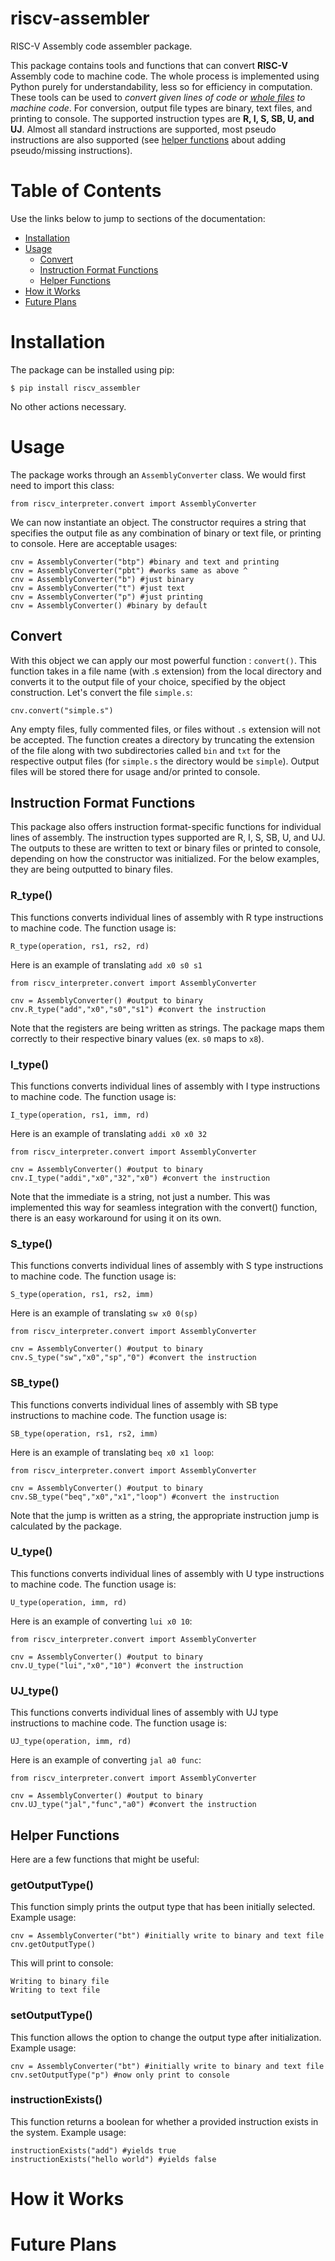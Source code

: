 # riscv-assembler
RISC-V Assembly code assembler package.

This package contains tools and functions that can convert **RISC-V** Assembly code to machine code. The whole process is implemented using Python purely for understandability, less so for efficiency in computation. These tools can be used to _convert given lines of code or [whole files](#convert) to machine code_. For conversion, output file types are binary, text files, and printing to console. The supported instruction types are **R, I, S, SB, U, and UJ**. Almost all standard instructions are supported, most pseudo instructions are also supported (see [helper functions](#helper-functions) about adding pseudo/missing instructions).

# Table of Contents

Use the links below to jump to sections of the documentation:

- [Installation](#installation)
- [Usage](#usage)
    - [Convert](#convert)
    - [Instruction Format Functions](#instruction-format-functions)
    - [Helper Functions](#helper-functions)
- [How it Works](#how-it-works)
- [Future Plans](#future-plans)

# Installation

The package can be installed using pip:

`$ pip install riscv_assembler`

No other actions necessary.

# Usage

The package works through an `AssemblyConverter` class. We would first need to import this class:

`from riscv_interpreter.convert import AssemblyConverter`

We can now instantiate an object. The constructor requires a string that specifies the output file as any combination of binary or text file, or printing to console. Here are acceptable usages:
    
    cnv = AssemblyConverter("btp") #binary and text and printing
    cnv = AssemblyConverter("pbt") #works same as above ^
    cnv = AssemblyConverter("b") #just binary
    cnv = AssemblyConverter("t") #just text
    cnv = AssemblyConverter("p") #just printing
    cnv = AssemblyConverter() #binary by default
    

## Convert
With this object we can apply our most powerful function : `convert()`. This function takes in a file name (with .s extension) from the local directory and converts it to the output file of your choice, specified by the object construction. Let's convert the file `simple.s`:

`cnv.convert("simple.s")`

Any empty files, fully commented files, or files without `.s` extension will not be accepted. The function creates a directory by truncating the extension of the file along with two subdirectories called `bin` and `txt` for the respective output files (for `simple.s` the directory would be `simple`). Output files will be stored there for usage and/or printed to console.

## Instruction Format Functions

This package also offers instruction format-specific functions for individual lines of assembly. The instruction types supported are R, I, S, SB, U, and UJ. The outputs to these are written to text or binary files or printed to console, depending on how the constructor was initialized. For the below examples, they are being outputted to binary files.

### R_type()

This functions converts individual lines of assembly with R type instructions to machine code. The function usage is:

`R_type(operation, rs1, rs2, rd)`

Here is an example of translating `add x0 s0 s1`

    from riscv_interpreter.convert import AssemblyConverter
    
    cnv = AssemblyConverter() #output to binary   
    cnv.R_type("add","x0","s0","s1") #convert the instruction

Note that the registers are being written as strings. The package maps them correctly to their respective binary values (ex. `s0` maps to `x8`).

### I_type()

This functions converts individual lines of assembly with I type instructions to machine code. The function usage is:

`I_type(operation, rs1, imm, rd)`

Here is an example of translating `addi x0 x0 32`

    from riscv_interpreter.convert import AssemblyConverter
    
    cnv = AssemblyConverter() #output to binary   
    cnv.I_type("addi","x0","32","x0") #convert the instruction

Note that the immediate is a string, not just a number. This was implemented this way for seamless integration with the convert() function, there is an easy workaround for using it on its own. 

### S_type()

This functions converts individual lines of assembly with S type instructions to machine code. The function usage is:

`S_type(operation, rs1, rs2, imm)`

Here is an example of translating `sw x0 0(sp)`

    from riscv_interpreter.convert import AssemblyConverter
    
    cnv = AssemblyConverter() #output to binary   
    cnv.S_type("sw","x0","sp","0") #convert the instruction
    
### SB_type()

This functions converts individual lines of assembly with SB type instructions to machine code. The function usage is:

`SB_type(operation, rs1, rs2, imm)`

Here is an example of translating `beq x0 x1 loop`:

    from riscv_interpreter.convert import AssemblyConverter
    
    cnv = AssemblyConverter() #output to binary   
    cnv.SB_type("beq","x0","x1","loop") #convert the instruction

Note that the jump is written as a string, the appropriate instruction jump is calculated by the package.

### U_type()

This functions converts individual lines of assembly with U type instructions to machine code. The function usage is:

`U_type(operation, imm, rd)`

Here is an example of converting `lui x0 10`:

    from riscv_interpreter.convert import AssemblyConverter
    
    cnv = AssemblyConverter() #output to binary   
    cnv.U_type("lui","x0","10") #convert the instruction
    
### UJ_type()

This functions converts individual lines of assembly with UJ type instructions to machine code. The function usage is:

`UJ_type(operation, imm, rd)`

Here is an example of converting `jal a0 func`:

    from riscv_interpreter.convert import AssemblyConverter
    
    cnv = AssemblyConverter() #output to binary   
    cnv.UJ_type("jal","func","a0") #convert the instruction
    
## Helper Functions

Here are a few functions that might be useful:

### getOutputType()

This function simply prints the output type that has been initially selected. Example usage:

    cnv = AssemblyConverter("bt") #initially write to binary and text file
    cnv.getOutputType()

This will print to console:
    
    Writing to binary file
    Writing to text file

### setOutputType()

This function allows the option to change the output type after initialization. Example usage:

    cnv = AssemblyConverter("bt") #initially write to binary and text file
    cnv.setOutputType("p") #now only print to console

### instructionExists()

This function returns a boolean for whether a provided instruction exists in the system. Example usage:

    instructionExists("add") #yields true
    instructionExists("hello world") #yields false
    
<!-- ### addPseudo()-->

# How it Works

# Future Plans
